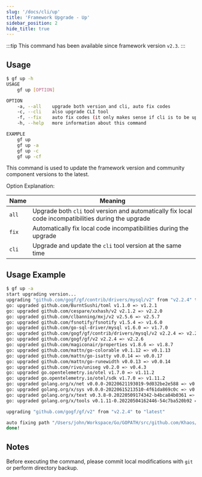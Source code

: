 ```yaml
---
slug: '/docs/cli/up'
title: 'Framework Upgrade - Up'
sidebar_position: 2
hide_title: true
---
```


:::tip
This command has been available since framework version `v2.3`.
:::

## Usage

```bash
$ gf up -h
USAGE
    gf up [OPTION]

OPTION
    -a, --all    upgrade both version and cli, auto fix codes
    -c, --cli    also upgrade CLI tool
    -f, --fix    auto fix codes (it only makes sense if cli is to be upgraded)
    -h, --help   more information about this command

EXAMPLE
    gf up
    gf up -a
    gf up -c
    gf up -cf
```

This command is used to update the framework version and community component versions to the latest.

Option Explanation:

| Name | Meaning |
| --- | --- |
| `all` | Upgrade both `cli` tool version and automatically fix local code incompatibilities during the upgrade |
| `fix` | Automatically fix local code incompatibilities during the upgrade |
| `cli` | Upgrade and update the `cli` tool version at the same time |

## Usage Example

```bash
$ gf up -a
start upgrading version...
upgrading "github.com/gogf/gf/contrib/drivers/mysql/v2" from "v2.2.4" to "latest"
go: upgraded github.com/BurntSushi/toml v1.1.0 => v1.2.1
go: upgraded github.com/cespare/xxhash/v2 v2.1.2 => v2.2.0
go: upgraded github.com/clbanning/mxj/v2 v2.5.6 => v2.5.7
go: upgraded github.com/fsnotify/fsnotify v1.5.4 => v1.6.0
go: upgraded github.com/go-sql-driver/mysql v1.6.0 => v1.7.0
go: upgraded github.com/gogf/gf/contrib/drivers/mysql/v2 v2.2.4 => v2.2.6
go: upgraded github.com/gogf/gf/v2 v2.2.4 => v2.2.6
go: upgraded github.com/magiconair/properties v1.8.6 => v1.8.7
go: upgraded github.com/mattn/go-colorable v0.1.12 => v0.1.13
go: upgraded github.com/mattn/go-isatty v0.0.14 => v0.0.17
go: upgraded github.com/mattn/go-runewidth v0.0.13 => v0.0.14
go: upgraded github.com/rivo/uniseg v0.2.0 => v0.4.3
go: upgraded go.opentelemetry.io/otel v1.7.0 => v1.11.2
go: upgraded go.opentelemetry.io/otel/sdk v1.7.0 => v1.11.2
go: upgraded golang.org/x/net v0.0.0-20220621193019-9d032be2e588 => v0.5.0
go: upgraded golang.org/x/sys v0.0.0-20220615213510-4f61da869c0c => v0.4.0
go: upgraded golang.org/x/text v0.3.8-0.20220509174342-b4bca84b0361 => v0.6.0
go: upgraded golang.org/x/tools v0.1.11-0.20220504162446-54c7ba520b92 => v0.1.12

upgrading "github.com/gogf/gf/v2" from "v2.2.4" to "latest"

auto fixing path "/Users/john/Workspace/Go/GOPATH/src/github.com/Khaos/eros"...
done!
```

## Notes

Before executing the command, please commit local modifications with `git` or perform directory backup.
